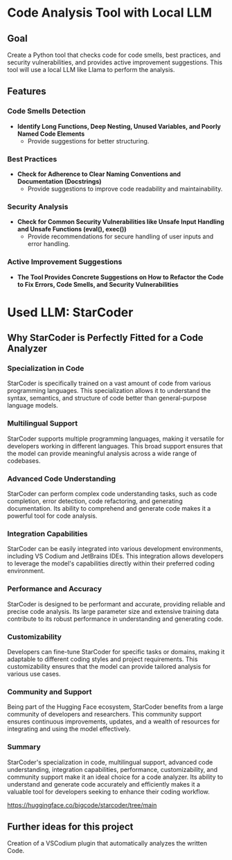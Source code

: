 # Code Analysis Tool with Local LLM

## Goal
Create a Python tool that checks code for code smells, best practices, and security vulnerabilities, and provides active improvement suggestions. This tool will use a local LLM like Llama to perform the analysis.

## Features

### Code Smells Detection
- **Identify Long Functions, Deep Nesting, Unused Variables, and Poorly Named Code Elements**
  - Provide suggestions for better structuring.

### Best Practices
- **Check for Adherence to Clear Naming Conventions and Documentation (Docstrings)**
  - Provide suggestions to improve code readability and maintainability.

### Security Analysis
- **Check for Common Security Vulnerabilities like Unsafe Input Handling and Unsafe Functions (eval(), exec())**
  - Provide recommendations for secure handling of user inputs and error handling.

### Active Improvement Suggestions
- **The Tool Provides Concrete Suggestions on How to Refactor the Code to Fix Errors, Code Smells, and Security Vulnerabilities**


# Used LLM: StarCoder

## Why StarCoder is Perfectly Fitted for a Code Analyzer

### Specialization in Code
StarCoder is specifically trained on a vast amount of code from various programming languages. This specialization allows it to understand the syntax, semantics, and structure of code better than general-purpose language models.

### Multilingual Support
StarCoder supports multiple programming languages, making it versatile for developers working in different languages. This broad support ensures that the model can provide meaningful analysis across a wide range of codebases.

### Advanced Code Understanding
StarCoder can perform complex code understanding tasks, such as code completion, error detection, code refactoring, and generating documentation. Its ability to comprehend and generate code makes it a powerful tool for code analysis.

### Integration Capabilities
StarCoder can be easily integrated into various development environments, including VS Codium and JetBrains IDEs. This integration allows developers to leverage the model's capabilities directly within their preferred coding environment.

### Performance and Accuracy
StarCoder is designed to be performant and accurate, providing reliable and precise code analysis. Its large parameter size and extensive training data contribute to its robust performance in understanding and generating code.

### Customizability
Developers can fine-tune StarCoder for specific tasks or domains, making it adaptable to different coding styles and project requirements. This customizability ensures that the model can provide tailored analysis for various use cases.

### Community and Support
Being part of the Hugging Face ecosystem, StarCoder benefits from a large community of developers and researchers. This community support ensures continuous improvements, updates, and a wealth of resources for integrating and using the model effectively.

### Summary
StarCoder's specialization in code, multilingual support, advanced code understanding, integration capabilities, performance, customizability, and community support make it an ideal choice for a code analyzer. Its ability to understand and generate code accurately and efficiently makes it a valuable tool for developers seeking to enhance their coding workflow.

https://huggingface.co/bigcode/starcoder/tree/main


## Further ideas for this project
Creation of a VSCodium plugin that automatically analyzes the written Code.
